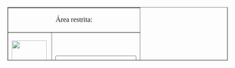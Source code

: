 <HEAD>

<SCRIPT LANGUAGE="JavaScript">
<Begin
function Login(){
var done=0;
var username=document.login.username.value;
username=username.toLowerCase();
var password=document.login.password.value;
password=password.toLowerCase();
if (username=="wissler" && password=="wissler") { window.location="http://www.pudim.com.br"; done=1; }
if (username=="gabi" && password=="gabi") { window.location="http://www.pudim.com.br"; done=1; }
if (username=="grazi" && password=="grazi") { window.location="http://www.pudim.com.br"; done=1; }
if (done==0) { alert("Senha ou Usuário inválido."); }
}
// End -->
</SCRIPT>

<BODY>

<center>
<form name=login>
<table width=225 border=1 cellpadding=3 height="123">
<tr><td colspan=2 height="13"><center>
  <p><font face="Arial Black">Área restrita:</font></p>
  </center></td></tr>
<tr><td height="22">
  <p align="right"><font face="Verdana" style="font-size: 8pt; font-weight:700">
  <img border="0" src="Usuário.gif" width="80" height="80" align="left"></font><p align="right">
  <br>
  <font face="Verdana" style="font-size: 8pt; font-weight:700">
  <br>
  Usuário:</font></td>
  <td height="22" align="center">
  <input type=text name=username size="20"></td></tr>
<tr><td height="22">
  <p align="right"><font style="font-size: 8pt" face="Verdana">
  <b><img border="0" src="Senha.gif" align="left" width="80" height="80"><br>
  <br>
  Senha</b>:</font></td><td height="22">
  <input type=text name=password size="20"></td></tr>
<tr><td colspan=2 align=center height="26"><input type=button value="Entrar" onClick="Login()"></td></tr>
</table>
</form>
</center>

<p>

<p align="center" style="margin-top: 0; margin-bottom: 0"> </p>
